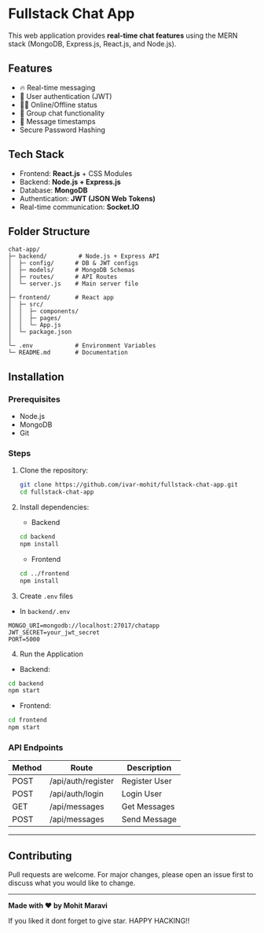 # Fullstack Chat App

This web application provides **real-time chat features** using the MERN stack (MongoDB, Express.js, React.js, and Node.js).

## Features

- 🔥 Real-time messaging
- 📌 User authentication (JWT)
- 🧑‍💻 Online/Offline status
- 📄 Group chat functionality
- 💬 Message timestamps
- Secure Password Hashing

## Tech Stack

- Frontend: **React.js** + CSS Modules
- Backend: **Node.js + Express.js**
- Database: **MongoDB**
- Authentication: **JWT (JSON Web Tokens)**
- Real-time communication: **Socket.IO**

## Folder Structure

```
chat-app/
├─ backend/         # Node.js + Express API
│  ├─ config/      # DB & JWT configs
│  ├─ models/      # MongoDB Schemas
│  ├─ routes/      # API Routes
│  └─ server.js    # Main server file
│
├─ frontend/       # React app
│  ├─ src/
│  │  ├─ components/
│  │  ├─ pages/
│  │  └─ App.js
│  └─ package.json
│
└─ .env            # Environment Variables
└─ README.md       # Documentation
```

## Installation

### Prerequisites

- Node.js
- MongoDB
- Git

### Steps

1. Clone the repository:

   ```bash
   git clone https://github.com/ivar-mohit/fullstack-chat-app.git
   cd fullstack-chat-app
   ```

2. Install dependencies:

   - Backend

   ```bash
   cd backend
   npm install
   ```

   - Frontend

   ```bash
   cd ../frontend
   npm install
   ```

3. Create `.env` files

- In `backend/.env`

```env
MONGO_URI=mongodb://localhost:27017/chatapp
JWT_SECRET=your_jwt_secret
PORT=5000
```

4. Run the Application

- Backend:

```bash
cd backend
npm start
```

- Frontend:

```bash
cd frontend
npm start
```

### API Endpoints

| Method | Route              | Description   |
| ------ | ------------------ | ------------- |
| POST   | /api/auth/register | Register User |
| POST   | /api/auth/login    | Login User    |
| GET    | /api/messages      | Get Messages  |
| POST   | /api/messages      | Send Message  |

---

## Contributing

Pull requests are welcome. For major changes, please open an issue first to discuss what you would like to change.

---

**Made with ❤️ by Mohit Maravi**

If you liked it dont forget to give star. HAPPY HACKING!!
